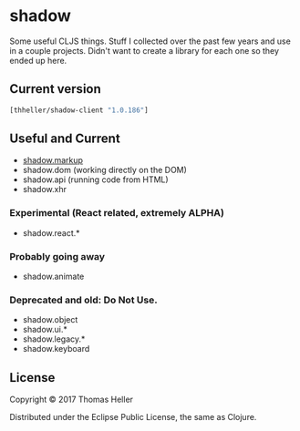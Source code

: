 # shadow

Some useful CLJS things. Stuff I collected over the past few years and use in a couple projects. Didn't want to create a library for each one so they ended up here.


## Current version

```clojure
[thheller/shadow-client "1.0.186"]
```

## Useful and Current

- [shadow.markup](https://github.com/thheller/shadow/wiki/shadow.markup)
- shadow.dom (working directly on the DOM)
- shadow.api (running code from HTML)
- shadow.xhr

### Experimental (React related, extremely ALPHA)
- shadow.react.*

### Probably going away

- shadow.animate

### Deprecated and old: Do Not Use.

- shadow.object
- shadow.ui.*
- shadow.legacy.*
- shadow.keyboard


## License

Copyright © 2017 Thomas Heller

Distributed under the Eclipse Public License, the same as Clojure.
